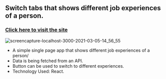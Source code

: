 ## Switch tabs that shows different job experiences of a person.
### [Click here to visit the site](https://tab-switcherr.netlify.app)

![screencapture-localhost-3000-2021-03-05-14_56_55](https://user-images.githubusercontent.com/68294925/110095769-41be0900-7dc3-11eb-9b9f-96a70d84714b.png)

* A simple single page app that shows different job experiences of a person/
* Data is being fetched from an API.
* Button can be used to switch to different experiences.
* Technology Used: React.
